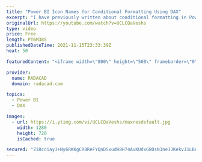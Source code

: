 ```yaml
---
title: "Power BI Icon Names for Conditional Formatting Using DAX"
excerpt: "I have previously written about conditional formatting in Power BI, and how you can take one step further with using DAX to dynamically change the conditional formatting. Conditional formatting with DAX for colors is easy, you can use the color name or their hex code. But for Icons, it is slightly different."
originalUrl: https://youtube.com/watch?v=UCLCQaVeshs
type: video
price: Free
length: PT6M38S
publishedDateTime: 2021-11-15T23:33:39Z
heat: 50

featuredContent: "<iframe width=\"800\" height=\"500\" frameborder=\"0\" src=\"https://www.youtube.com/embed/UCLCQaVeshs\" allow=\"accelerometer; autoplay; encrypted-media; gyroscope; picture-in-picture\" allowfullscreen></iframe>"

provider:
  name: RADACAD
  domain: radacad.com

topics:
  - Power BI
  - DAX

images:
  - url: https://i.ytimg.com/vi/UCLCQaVeshs/maxresdefault.jpg
    width: 1280
    height: 720
    isCached: true

secured: "ZiRcciayJ+Ny6RKKgCR8ReFYQnDSxudH8H74AvKUdxG8OsN3neJJKekvJ1LBAmWwUD5jD/kCfE18ZNJdM+paKcEszMFkPqoCx5O7/gFtoQyINzdHThS4lw35no6E5kvqu+TkBd2rd2dKijBT5YucUbwvBTUPkH1i5Tlx5YFSoyWAFEJaNR0VFlHVkUwL5YNjz5UByI4a3d4QwfbeN6sw88uGXIxrYqpRfkRcwRKTjPwS+FjbvsqDEDcDa4y1puc/qTnPei6sxcjJWCSUMzGVsa548pGFRIj48jSmFsieGg2oRr42ti+X4iUKWXgJsBkMxxGl0Yo8mKffqM9DEd8eLbFcT0SPF9K3vRjZ1tqf1tU90MEZMizKG47BV0lj2UdMdw8jCUETrYrJXOpqYH1w1f4gr9MB35L11b8WuqGwroY=;4sqYivtXoQ/rkra4ypcKXA=="
---
```



